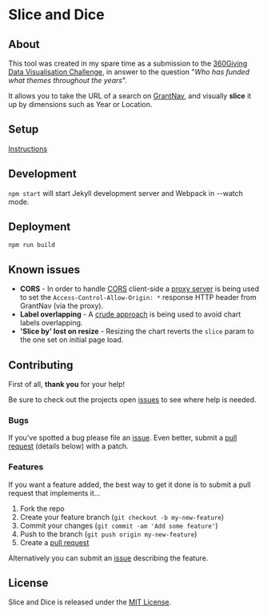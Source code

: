 # Slice and Dice

## About

This tool was created in my spare time as a submission to the [360Giving Data Visualisation Challenge](https://challenge.threesixtygiving.org/), in answer to the question "_Who has funded what themes throughout the years_".

It allows you to take the URL of a search on [GrantNav](http://grantnav.threesixtygiving.org/), and visually **slice** it up by dimensions such as Year or Location.

## Setup

[Instructions](https://jekyllrb.com/docs/installation/)

## Development

`npm start` will start Jekyll development server and Webpack in --watch mode.

## Deployment

<!-- TODO: -->
`npm run build`

## Known issues

- **CORS** - In order to handle [CORS](https://developer.mozilla.org/en-US/docs/Web/HTTP/CORS) client-side a [proxy server](http://slice-and-dice.herokuapp.com/) is being used to set the `Access-Control-Allow-Origin: *` response HTTP header from GrantNav (via the proxy).
- **Label overlapping** - A [crude approach](https://github.com/suninthesky/slice-and-dice/blob/904309e9eb2544fc45253f065919ae0e91a470d9/javascript/modules/chart.js#L97) is being used to avoid chart labels overlapping.
- **'Slice by' lost on resize** - Resizing the chart reverts the `slice` param to the one set on initial page load.

## Contributing

First of all, **thank you** for your help!

Be sure to check out the projects open [issues](https://github.com/suninthesky/slice-and-dice/issues) to see where help is needed.

### Bugs

If you've spotted a bug please file an [issue](https://github.com/suninthesky/slice-and-dice/issues). Even better, submit a [pull request](https://github.com/suninthesky/slice-and-dice/pulls) (details below) with a patch.

### Features
If you want a feature added, the best way to get it done is to submit a pull request that implements it...

1. Fork the repo
2. Create your feature branch (`git checkout -b my-new-feature`)
3. Commit your changes (`git commit -am 'Add some feature'`)
4. Push to the branch (`git push origin my-new-feature`)
5. Create a [pull request](https://github.com/suninthesky/slice-and-dice/pulls)

Alternatively you can submit an [issue](https://github.com/suninthesky/slice-and-dice/issues) describing the feature.

## License

Slice and Dice is released under the [MIT License](https://opensource.org/licenses/MIT).
